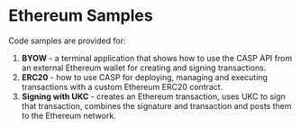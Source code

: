 # Ethereum Samples

Code samples are provided for:

1. **BYOW** - a terminal application that shows how to use the CASP API from an external Ethereum wallet for creating and signing transactions.
1. **ERC20** - how to use CASP for deploying, managing and executing transactions with a custom Ethereum ERC20 contract.
1. **Signing with UKC** - creates an Ethereum transaction, uses UKC to sign that transaction, combines the signature and transaction and posts them to the Ethereum network.
